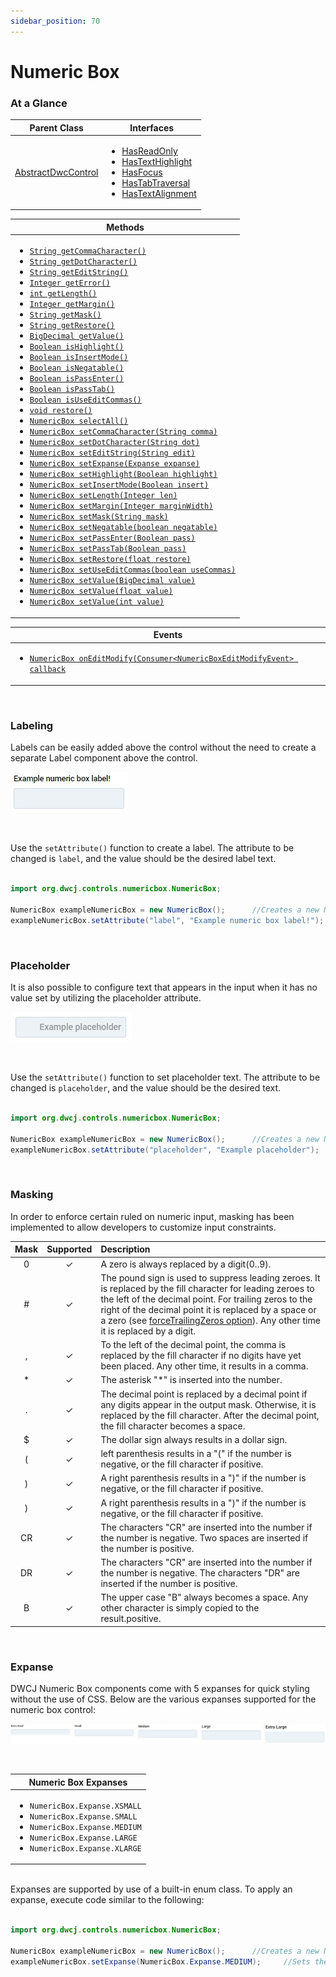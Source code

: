 ```yaml
---
sidebar_position: 70
---
```


# Numeric Box

### At a Glance

|Parent Class| Interfaces |
|------------|------------|
|[AbstractDwcControl](#)| <ul><li>[HasReadOnly](#)</li><li>[HasTextHighlight](#)</li><li>[HasFocus](#)</li><li>[HasTabTraversal](#)</li><li>[HasTextAlignment](#)</li></ul>|

| Methods |
|------------|
| <ul><li>[`String getCommaCharacter()`](#)</li><li>[`String getDotCharacter()`](#)</li><li>[`String getEditString()`](#)</li><li>[`Integer getError()`](#)</li><li>[`int getLength()`](#)</li><li>[`Integer getMargin()`](#)</li><li>[`String getMask()`](#)</li><li>[`String getRestore()`](#)</li><li>[`BigDecimal getValue()`](#)</li><li>[`Boolean isHighlight()`](#)</li><li>[`Boolean isInsertMode()`](#)</li><li>[`Boolean isNegatable()`](#)</li><li>[`Boolean isPassEnter()`](#)</li><li>[`Boolean isPassTab()`](#)</li><li>[`Boolean isUseEditCommas()`](#)</li><li>[`void restore()`](#)</li><li>[`NumericBox selectAll()`](#)</li><li>[`NumericBox setCommaCharacter(String comma)`](#)</li><li>[`NumericBox setDotCharacter(String dot)`](#)</li><li>[`NumericBox setEditString(String edit)`](#)</li><li>[`NumericBox setExpanse(Expanse expanse)`](#)</li><li>[`NumericBox setHighlight(Boolean highlight)`](#)</li><li>[`NumericBox setInsertMode(Boolean insert)`](#)</li><li>[`NumericBox setLength(Integer len)`](#)</li><li>[`NumericBox setMargin(Integer marginWidth)`](#)</li><li>[`NumericBox setMask(String mask)`](#)</li><li>[`NumericBox setNegatable(boolean negatable)`](#)</li><li>[`NumericBox setPassEnter(Boolean pass)`](#)</li><li>[`NumericBox setPassTab(Boolean pass)`](#)</li><li>[`NumericBox setRestore(float restore)`](#)</li><li>[`NumericBox setUseEditCommas(boolean useCommas)`](#)</li><li>[`NumericBox setValue(BigDecimal value)`](#)</li><li>[`NumericBox setValue(float value)`](#)</li><li>[`NumericBox setValue(int value)`](#)</li></ul>|


| Events |
|------------|
| <ul><li>[`NumericBox onEditModify(Consumer<NumericBoxEditModifyEvent> callback`](#)</li></ul> |

<br/>

### Labeling

Labels can be easily added above the control without the need to create a separate Label component above the control. 

<!-- <iframe 
loading="lazy"
src='https://hot.bbx.kitchen/webapp/controlsamples?class=control_demos.numericboxdemos.NumericboxLabel' 
style={{"width": "100%", "height":"170px"}}></iframe> -->

![Numeric box labeling](./_images/numericbox/numericbox_label.jpg)

<br />

Use the `setAttribute()` function to create a label. The attribute to be changed is `label`, and the value should be the desired label text.  <br/><br />

```java
import org.dwcj.controls.numericbox.NumericBox;

NumericBox exampleNumericBox = new NumericBox();      //Creates a new NumericBox
exampleNumericBox.setAttribute("label", "Example numeric box label!");     //Gives the numeric box a label with the provided text
```

<br/>

### Placeholder

It is also possible to configure text that appears in the input when it has no value set by utilizing the placeholder attribute.

<!-- <iframe 
loading="lazy"
src='https://hot.bbx.kitchen/webapp/controlsamples?class=control_demos.numericboxdemos.NumericboxPlaceholder' 
style={{"width": "100%", "height":"170px"}}></iframe> -->

![Numeric box placeholder](./_images/numericbox/numericbox_placeholder.jpg)

<br />

Use the `setAttribute()` function to set placeholder text. The attribute to be changed is `placeholder`, and the value should be the desired text.  <br/><br />

```java
import org.dwcj.controls.numericbox.NumericBox;

NumericBox exampleNumericBox = new NumericBox();      //Creates a new NumericBox
exampleNumericBox.setAttribute("placeholder", "Example placeholder");     //Gives the numeric box a placeholder with the provided text
```

<br/>

### Masking

In order to enforce certain ruled on numeric input, masking has been implemented to allow developers to customize input constraints.

<table>
    <thead>
    <tr>
        <th align="center">Mask</th>
        <th align="center">Supported</th>
        <th align="left">Description</th>
    </tr>
    </thead>
    <tbody>
    <tr>
        <td align="center">0</td>
        <td align="center">✓</td>
        <td align="left">A zero is always replaced by a digit(0..9).</td>
    </tr>
    <tr>
        <td align="center">#</td>
        <td align="center">✓</td>
        <td align="left">The pound sign is used to suppress leading zeroes. It is replaced by the fill character for leading zeroes to the left of the decimal point. For trailing zeros to the right of the decimal point it is replaced by a space or a zero (see <a href="https://basishub.github.io/bbj-masks/docs/api/class/src/NumberMask/NumberMask.js~NumberMask.html" rel="nofollow">forceTrailingZeros option</a>). Any other time it is replaced by a digit.</td>
    </tr>
    <tr>
        <td align="center">,</td>
        <td align="center">✓</td>
        <td align="left">To the left of the decimal point, the comma is replaced by the fill character if no digits have yet been placed. Any other time, it results in a comma.</td>
    </tr>
    <tr>
        <td align="center">*</td>
        <td align="center">✓</td>
        <td align="left">The asterisk "*" is inserted into the number.</td>
    </tr>
    <tr>
        <td align="center">.</td>
        <td align="center">✓</td>
        <td align="left">The decimal point is replaced by a decimal point if any digits appear in the output mask. Otherwise, it is replaced by the fill character. After the decimal point, the fill character becomes a space.</td>
    </tr>
    <tr>
        <td align="center">$</td>
        <td align="center">✓</td>
        <td align="left">The dollar sign always results in a dollar sign.</td>
    </tr>
    <tr>
        <td align="center">(</td>
        <td align="center">✓</td>
        <td align="left">left parenthesis results in a "(" if the number is negative, or the fill character if positive.</td>
    </tr>
    <tr>
        <td align="center">)</td>
        <td align="center">✓</td>
        <td align="left">A right parenthesis results in a ")" if the number is negative, or the fill character if positive.</td>
    </tr>
    <tr>
        <td align="center">)</td>
        <td align="center">✓</td>
        <td align="left">A right parenthesis results in a ")" if the number is negative, or the fill character if positive.</td>
    </tr>
    <tr>
        <td align="center">CR</td>
        <td align="center">✓</td>
        <td align="left">The characters "CR" are inserted into the number if the number is negative. Two spaces are inserted if the number is positive.</td>
    </tr>
    <tr>
        <td align="center">DR</td>
        <td align="center">✓</td>
        <td align="left">The characters "CR" are inserted into the number if the number is negative. The characters "DR" are inserted if the number is positive.</td>
    </tr>
    <tr>
        <td align="center">B</td>
        <td align="center">✓</td>
        <td align="left">The upper case "B" always becomes a space. Any other character is simply copied to the result.positive.</td>
    </tr>
    </tbody>
</table>

<br/>

### Expanse

DWCJ Numeric Box components come with 5 expanses for quick styling without the use of CSS.
Below are the various expanses supported for the numeric box control: <br/>

<!-- <iframe 
loading="lazy"
src='https://hot.bbx.kitchen/webapp/controlsamples?class=control_demos.numericboxdemos.NumericboxExpanses' 
style={{"width": "100%", "height":"125px"}}></iframe> -->

![Numeric box expanses](./_images/numericbox/numericbox_expanses.jpg)

<br/>

|Numeric Box Expanses|
|-|
|<ul><li>```NumericBox.Expanse.XSMALL```</li><li>```NumericBox.Expanse.SMALL```</li><li>```NumericBox.Expanse.MEDIUM```</li><li>```NumericBox.Expanse.LARGE```</li><li>```NumericBox.Expanse.XLARGE```</li></ul>|

<br/>Expanses are supported by use of a built-in enum class. To apply an expanse, execute code similar to the following: <br/><br />

```java
import org.dwcj.controls.numericbox.NumericBox;

NumericBox exampleNumericBox = new NumericBox();      //Creates a new NumericBox
exampleNumericBox.setExpanse(NumericBox.Expanse.MEDIUM);     //Sets the numeric box's expanse to the medium size.
```
